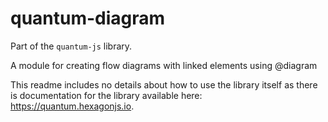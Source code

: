 # quantum-diagram

Part of the `quantum-js` library.

A module for creating flow diagrams with linked elements using @diagram

This readme includes no details about how to use the library itself as there is documentation for the library available here: https://quantum.hexagonjs.io.